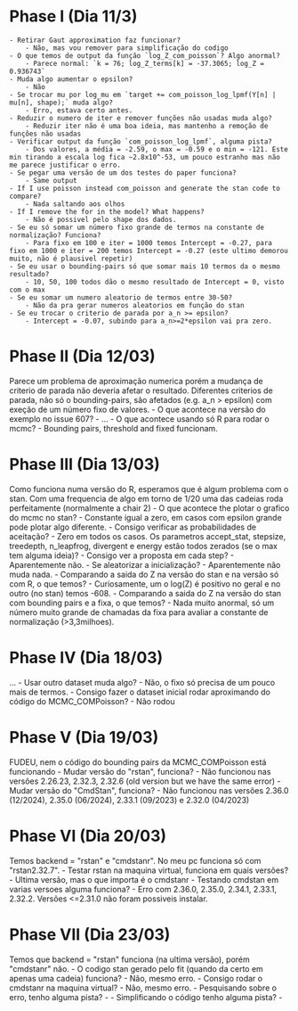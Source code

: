 # Phase I (Dia 11/3)
	- Retirar Gaut approximation faz funcionar?
		- Não, mas vou remover para simplificação do codigo
	- O que temos de output da função `log_Z_com_poisson`? Algo anormal?
		- Parece normal: `k = 76; log_Z_terms[k] = -37.3065; log_Z = 0.936743`
	- Muda algo aumentar o epsilon?
		- Não
	- Se trocar mu por log_mu em `target += com_poisson_log_lpmf(Y[n] | mu[n], shape);` muda algo?
		- Erro, estava certo antes.
	- Reduzir o numero de iter e remover funções não usadas muda algo?
		- Reduzir iter não é uma boa ideia, mas mantenho a remoção de funções não usadas
	- Verificar output da função `com_poisson_log_lpmf`, alguma pista?
		- Dos valores, a média = -2.59, o max = -0.59 e o min = -121. Este min tirando a escala log fica ~2.8x10^-53, um pouco estranho mas não me parece justificar o erro.
	- Se pegar uma versão de um dos testes do paper funciona?
		- Same output
	- If I use poisson instead com_poisson and generate the stan code to compare?
		- Nada saltando aos olhos
	- If I remove the for in the model? What happens?
		- Não é possivel pelo shape dos dados.
	- Se eu só somar um número fixo grande de termos na constante de normalização? Funciona?
		- Para fixo em 100 e iter = 1000 temos Intercept = -0.27, para fixo em 1000 e iter = 200 temos Intercept = -0.27 (este ultimo demorou muito, não é plausivel repetir)
	- Se eu usar o bounding-pairs só que somar mais 10 termos da o mesmo resultado?
		- 10, 50, 100 todos dão o mesmo resultado de Intercept = 0, visto com o max
	- Se eu somar um numero aleatorio de termos entre 30-50?
		- Não da pra gerar numeros aleatorios em função do stan
	- Se eu trocar o criterio de parada por a_n >= epsilon?
		- Intercept = -0.07, subindo para a_n>=2*epsilon vai pra zero.


# Phase II (Dia 12/03)
Parece um problema de aproximação numerica porém a mudança de criterio de parada não deveria afetar o resultado. Diferentes criterios de parada, não só o bounding-pairs, são afetados (e.g. a_n > epsilon) com exeção de um número fixo de valores.
	- O que acontece na versão do exemplo no issue 607?
		- ...
	- O que acontece usando só R para rodar o mcmc?
		- Bounding pairs, threshold and fixed funcionam.


# Phase III (Dia 13/03)
Como funciona numa versão do R, esperamos que é algum problema com o stan. Com uma frequencia de algo em torno de 1/20 uma das cadeias roda perfeitamente (normalmente a chair 2)
	- O que acontece the plotar o grafico do mcmc no stan?
		- Constante igual a zero, em casos com epsilon grande pode plotar algo diferente.
	- Consigo verificar as probabilidades de aceitação?
		- Zero em todos os casos. Os parametros accept_stat, stepsize, treedepth, n_leapfrog, divergent e energy estão todos zerados (se o max tem alguma ideia)?
	- Consigo ver a proposta em cada step?
		- Aparentemente não.
	- Se aleatorizar a inicialização?
		- Aparentemente não muda nada.
	- Comparando a saida do Z na versão do stan e na versão só com R, o que temos?
		- Curiosamente, um o log(Z) é positivo no geral e no outro (no stan) temos -608.
	- Comparando a saida do Z na versão do stan com bounding pairs e a fixa, o que temos?
		- Nada muito anormal, só um número muito grande de chamadas da fixa para avaliar a constante de normalização (>3,3milhoes).


# Phase IV (Dia 18/03)
...
	- Usar outro dataset muda algo?
		- Não, o fixo só precisa de um pouco mais de termos.
	- Consigo fazer o dataset inicial rodar aproximando do código do MCMC_COMPoisson?
		- Não rodou


# Phase V (Dia 19/03)
FUDEU, nem o código do bounding pairs da MCMC_COMPoisson está funcionando
	- Mudar versão do "rstan", funciona?
		- Não funcionou nas versões 2.26.23, 2.32.3, 2.32.6 (old version but we have the same error)
	- Mudar versão do "CmdStan", funciona?
		- Não funcionou nas versões 2.36.0 (12/2024), 2.35.0 (06/2024), 2.33.1 (09/2023) e 2.32.0 (04/2023)

# Phase VI (Dia 20/03)
Temos backend = "rstan" e "cmdstanr". No meu pc funciona só com "rstan2.32.7".
	- Testar rstan na maquina virtual, funciona em quais versões?
		- Ultima versão, mas o que importa é o cmdstanr
	- Testando cmdstan em varias versoes alguma funciona?
		- Erro com 2.36.0, 2.35.0, 2.34.1, 2.33.1, 2.32.2. Versões <=2.31.0 não foram possiveis instalar.

# Phase VII (Dia 23/03)
Temos que backend = "rstan" funciona (na ultima versão), porém "cmdstanr" não.
	- O codigo stan gerado pelo fit (quando da certo em apenas uma cadeia) funciona?
		- Não, mesmo erro.
	- Consigo rodar o cmdstanr na maquina virtual?
		- Não, mesmo erro.
	- Pesquisando sobre o erro, tenho alguma pista?
		-
	- Simplificando o código tenho alguma pista?
		- 
